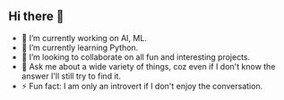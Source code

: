 ## Hi there 👋

- 🔭 I’m currently working on AI, ML.
- 🌱 I’m currently learning Python.
- 👯 I’m looking to collaborate on all fun and interesting projects.
- 💬 Ask me about a wide variety of things, coz even if I don't know the answer I'll still try to find it.
- ⚡ Fun fact: I am only an introvert if I don't enjoy the conversation.
